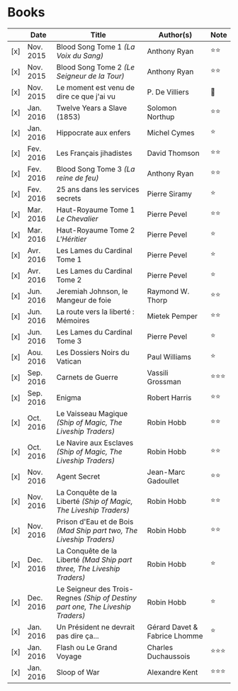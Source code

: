 # Books

|   | Date        | Title                                        | Author(s)     | Note |
|---| ---------- | --------------------------------------------- | ------------- | ---- |
|[x]| Nov. 2015  | Blood Song Tome 1 *(La Voix du Sang)*  | Anthony Ryan | :star::star: |
|[x]| Nov. 2015  | Blood Song Tome 2 *(Le Seigneur de la Tour)*  | Anthony Ryan | :star::star: |
|[x]| Nov. 2015  | Le moment est venu de dire ce que j'ai vu | P. De Villiers | :shit: |
|[x]| Jan. 2016  | Twelve Years a Slave (1853) | Solomon Northup | :star::star: |
|[x]| Jan. 2016  | Hippocrate aux enfers | Michel Cymes | :star: |
|[x]| Fev. 2016  | Les Français jihadistes | David Thomson | :star::star: |
|[x]| Fev. 2016  | Blood Song Tome 3 *(La reine de feu)*  | Anthony Ryan | :star::star: |
|[x]| Fev. 2016  | 25 ans dans les services secrets  | Pierre Siramy | :star: |
|[x]| Mar. 2016  | Haut-Royaume Tome 1 *Le Chevalier*  | Pierre Pevel | :star::star: |
|[x]| Mar. 2016  | Haut-Royaume Tome 2 *L'Héritier*  | Pierre Pevel | :star: |
|[x]| Avr. 2016  | Les Lames du Cardinal Tome 1  | Pierre Pevel | :star: |
|[x]| Avr. 2016  | Les Lames du Cardinal Tome 2  | Pierre Pevel | :star: |
|[x]| Jun. 2016  | Jeremiah Johnson, le Mangeur de foie | Raymond W. Thorp | :star::star: |
|[x]| Jun. 2016  | La route vers la liberté : Mémoires | Mietek Pemper | :star::star: |
|[x]| Jun. 2016  | Les Lames du Cardinal Tome 3  | Pierre Pevel | :star: |
|[x]| Aou. 2016  | Les Dossiers Noirs du Vatican  | Paul Williams| :star: |
|[x]| Sep. 2016  | Carnets de Guerre  | Vassili Grossman | :star::star::star: |
|[x]| Sep. 2016  | Enigma  | Robert Harris | :star::star: |
|[x]| Oct. 2016  | Le Vaisseau Magique *(Ship of Magic, The Liveship Traders)* | Robin Hobb | :star::star: |
|[x]| Oct. 2016  | Le Navire aux Esclaves *(Ship of Magic, The Liveship Traders)* | Robin Hobb | :star::star: |
|[x]| Nov. 2016  | Agent Secret | Jean-Marc Gadoullet  | :star::star: |
|[x]| Nov. 2016  | La Conquête de la Liberté *(Ship of Magic, The Liveship Traders)* | Robin Hobb | :star::star: |
|[x]| Nov. 2016  | Prison d'Eau et de Bois *(Mad Ship part two, The Liveship Traders)* | Robin Hobb | :star::star: |
|[x]| Dec. 2016  | La Conquête de la Liberté *(Mad Ship part three, The Liveship Traders)* | Robin Hobb |:star:|
|[x]| Dec. 2016  | Le Seigneur des Trois-Regnes *(Ship of Destiny part one, The Liveship Traders)* | Robin Hobb |:star:|
|[x]| Jan. 2016  | Un Président ne devrait pas dire ça... | Gérard Davet & Fabrice Lhomme |:star:|
|[x]| Jan. 2016  | Flash ou Le Grand Voyage | Charles Duchaussois |:star::star::star:|
|[x]| Jan. 2016  | Sloop of War | Alexandre Kent |:star::star::star:|
